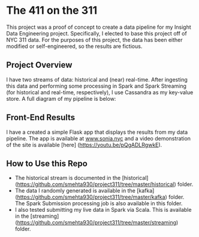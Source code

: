 # The 411 on the 311
This project was a proof of concept to create a data pipeline for my Insight Data Engineering project. Specifically, I elected to base this project off of NYC 311 data. For the purposes of this project, the data has been either modified or self-engineered, so the results are fictious.

## Project Overview
I have two streams of data: historical and (near) real-time. After ingesting this data and performing some processing in Spark and Spark Streaming (for historical and real-time, respectively), I use Cassandra as my key-value store. A full diagram of my pipeline is below:



## Front-End Results
I have a created a simple Flask app that displays the results from my data pipeline. The app is available at www.sonia.nyc and a video demonstration of the site is available [here] (https://youtu.be/pQgADLRgwkE).

## How to Use this Repo
* The historical stream is documented in the [historical] (https://github.com/smehta930/project311/tree/master/historical) folder.
* The data I randomly generated is available in the [kafka] (https://github.com/smehta930/project311/tree/master/kafka) folder. The Spark Submission processing job is also available in this folder.
* I also tested submitting my live data in Spark via Scala. This is available in the [streaming] (https://github.com/smehta930/project311/tree/master/streaming) folder.
